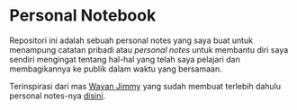 # Personal Notebook

Repositori ini adalah sebuah personal notes yang saya buat untuk menampung catatan pribadi atau *personal notes* untuk membantu diri saya sendiri mengingat tentang hal-hal yang telah saya pelajari dan membagikannya ke publik dalam waktu yang bersamaan.

Terinspirasi dari mas [Wayan Jimmy](https://twitter.com/wayanjimmy) yang sudah membuat terlebih dahulu personal notes-nya [disini](https://notebook.wayanjimmy.xyz/).